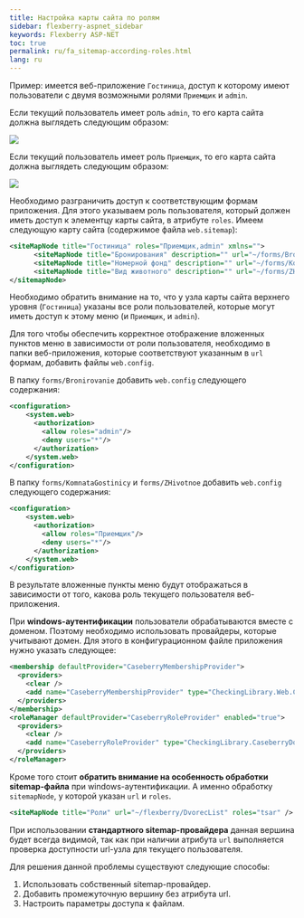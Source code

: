 ```yaml
---
title: Настройка карты сайта по ролям
sidebar: flexberry-aspnet_sidebar
keywords: Flexberry ASP-NET
toc: true
permalink: ru/fa_sitemap-according-roles.html
lang: ru
---
```


Пример: имеется веб-приложение `Гостиница`, доступ к которому имеют пользователи с двумя возможными ролями `Приемщик` и `admin`.

Если текущий пользователь имеет роль `admin`, то его карта сайта должна выглядеть следующим образом: 

![](/images/pages/products/flexberry-aspnet/admin-menu.png)

Если текущий пользователь имеет роль `Приемщик`, то его карта сайта должна выглядеть следующим образом:

![](/images/pages/products/flexberry-aspnet/priem-menu.png)

Необходимо разграничить доступ к соответствующим формам приложения. Для этого указываем роль пользователя, который должен иметь доступ к элементцу карты сайта, в атрибуте `roles`. Имеем следующую карту сайта (содержимое файла `web.sitemap`):

```xml
<siteMapNode title="Гостиница" roles="Приемщик,admin" xmlns="">
      <siteMapNode title="Бронирования" description="" url="~/forms/Bronirovanie/G_BronirovanieL.aspx" roles="admin"/> 
      <siteMapNode title="Номерной фонд" description="" url="~/forms/KomnataGostinicy/G_KomnataGostinicyL.aspx" roles="Приемщик"/> 
      <siteMapNode title="Вид животного" description="" url="~/forms/ZHivotnoe/G_ZHivotnoeL.aspx" roles="Приемщик"/>
</sitemapNode> 
```

Необходимо обратить внимание на то, что у узла карты сайта верхнего уровня (`Гостиница`) указаны все роли пользователей, которые могут иметь доступ к этому меню (и `Приемщик`, и `admin`).

Для того чтобы обеспечить корректное отображение вложенных пунктов меню в зависимости от роли пользователя, необходимо в папки веб-приложения, которые соответствуют указанным в `url` формам, добавить файлы `web.config`.

В папку `forms/Bronirovanie` добавить `web.config` следующего содержания:

```xml
<configuration>
    <system.web>
      <authorization>
        <allow roles="admin"/>
        <deny users="*"/>
      </authorization>  
    </system.web>
</configuration>
```

В папку `forms/KomnataGostinicy` и `forms/ZHivotnoe` добавить `web.config` следующего содержания:

```xml
<configuration>
    <system.web>
      <authorization>
        <allow roles="Приемщик"/>
        <deny users="*"/>
      </authorization>
    </system.web>
</configuration>
```

В результате вложенные пункты меню будут отображаться в зависимости от того, какова роль текущего пользователя веб-приложения.

При __windows-аутентификации__ пользователи обрабатываются вместе с доменом. Поэтому необходимо использовать провайдеры, которые учитывают домен. Для этого в конфигурационном файле приложения нужно указать следующее:

```xml
<membership defaultProvider="CaseberryMembershipProvider">
  <providers>
    <clear />
    <add name="CaseberryMembershipProvider" type="CheckingLibrary.Web.CaseberryDomainMembershipProvider" applicationName="SLAuthSample" />
  </providers>
</membership>
<roleManager defaultProvider="CaseberryRoleProvider" enabled="true">
  <providers>
    <clear />
    <add name="CaseberryRoleProvider" type="CheckingLibrary.CaseberryDomainRoleProvider" />
  </providers>
</roleManager>
```

Кроме того стоит __обратить внимание на особенность обработки sitemap-файла__ при windows-аутентификации. А именно обработку `sitemapNode`, у которой указан `url` и `roles`.

```xml
<siteMapNode title="Роли" url="~/flexberry/DvorecList" roles="tsar" />
```

При использовании __стандартного sitemap-провайдера__ данная вершина будет всегда видимой, так как при наличии атрибута `url` выполняется проверка доступности url-узла для текущего пользователя.

Для решения данной проблемы существуют следующие способы:

1. Использовать собственный sitemap-провайдер.
2. Добавить промежуточную вершину без атрибута url.
3. Настроить параметры доступа к файлам.
